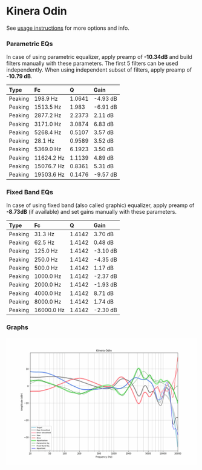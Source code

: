 # Kinera Odin
See [usage instructions](https://github.com/jaakkopasanen/AutoEq#usage) for more options and info.

### Parametric EQs
In case of using parametric equalizer, apply preamp of **-10.34dB** and build filters manually
with these parameters. The first 5 filters can be used independently.
When using independent subset of filters, apply preamp of **-10.79 dB**.

| Type    | Fc         |      Q | Gain     |
|:--------|:-----------|:-------|:---------|
| Peaking | 198.9 Hz   | 1.0641 | -4.93 dB |
| Peaking | 1513.5 Hz  | 1.983  | -6.91 dB |
| Peaking | 2877.2 Hz  | 2.2373 | 2.11 dB  |
| Peaking | 3171.0 Hz  | 3.0874 | 6.83 dB  |
| Peaking | 5268.4 Hz  | 0.5107 | 3.57 dB  |
| Peaking | 28.1 Hz    | 0.9589 | 3.52 dB  |
| Peaking | 5369.0 Hz  | 6.1923 | 3.50 dB  |
| Peaking | 11624.2 Hz | 1.1139 | 4.89 dB  |
| Peaking | 15076.7 Hz | 0.8361 | 5.31 dB  |
| Peaking | 19503.6 Hz | 0.1476 | -9.57 dB |

### Fixed Band EQs
In case of using fixed band (also called graphic) equalizer, apply preamp of **-8.73dB**
(if available) and set gains manually with these parameters.

| Type    | Fc         |      Q | Gain     |
|:--------|:-----------|:-------|:---------|
| Peaking | 31.3 Hz    | 1.4142 | 3.70 dB  |
| Peaking | 62.5 Hz    | 1.4142 | 0.48 dB  |
| Peaking | 125.0 Hz   | 1.4142 | -3.10 dB |
| Peaking | 250.0 Hz   | 1.4142 | -4.35 dB |
| Peaking | 500.0 Hz   | 1.4142 | 1.17 dB  |
| Peaking | 1000.0 Hz  | 1.4142 | -2.37 dB |
| Peaking | 2000.0 Hz  | 1.4142 | -1.93 dB |
| Peaking | 4000.0 Hz  | 1.4142 | 8.71 dB  |
| Peaking | 8000.0 Hz  | 1.4142 | 1.74 dB  |
| Peaking | 16000.0 Hz | 1.4142 | -2.30 dB |

### Graphs
![](./Kinera%20Odin.png)